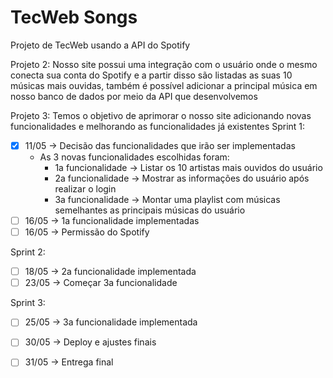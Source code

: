 # TecWeb Songs
Projeto de TecWeb usando a API do Spotify

Projeto 2:
Nosso site possui uma integração com o usuário onde o mesmo conecta sua conta do Spotify e a partir disso são listadas as suas 10 músicas mais ouvidas, também é possível adicionar a principal música em nosso banco de dados por meio da API que desenvolvemos

Projeto 3:
Temos o objetivo de aprimorar o nosso site adicionando novas funcionalidades e melhorando as funcionalidades já existentes
Sprint 1:
- [x] 11/05 -> Decisão das funcionalidades que irão ser implementadas 
  - As 3 novas funcionalidades escolhidas foram:
    - 1a funcionalidade -> Listar os 10 artistas mais ouvidos do usuário
    - 2a funcionalidade -> Mostrar as informações do usuário após realizar o login
    - 3a funcionalidade -> Montar uma playlist com músicas semelhantes as principais músicas do usuário
- [ ] 16/05 -> 1a funcionalidade implementadas 
- [ ] 16/05 -> Permissão do Spotify

Sprint 2:
- [ ] 18/05 -> 2a funcionalidade implementada
- [ ] 23/05 -> Começar 3a funcionalidade  

Sprint 3:
- [ ] 25/05 -> 3a funcionalidade implementada
- [ ] 30/05 -> Deploy e ajustes finais

- [ ] 31/05 -> Entrega final
